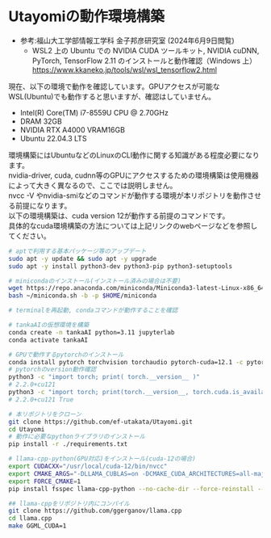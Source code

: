 # Utayomiの動作環境構築
* 参考:福山大工学部情報工学科 金子邦彦研究室 (2024年6月9日閲覧)  
    * WSL2 上の Ubuntu での NVIDIA CUDA ツールキット, NVIDIA cuDNN, PyTorch, TensorFlow 2.11 のインストールと動作確認（Windows 上）   
        https://www.kkaneko.jp/tools/wsl/wsl_tensorflow2.html  

現在、以下の環境で動作を確認しています。GPUアクセスが可能なWSL(Ubuntu)でも動作すると思いますが、確認はしていません。
* Intel(R) Core(TM) i7-8559U CPU @ 2.70GHz
* DRAM 32GB
* NVIDIA RTX A4000 VRAM16GB
* Ubuntu 22.04.3 LTS

環境構築にはUbuntuなどのLinuxのCLI動作に関する知識がある程度必要になります。  
nvidia-driver, cuda, cudnn等のGPUにアクセスするための環境構築は使用機器によって大きく異なるので、ここでは説明しません。  
nvcc -V やnvidia-smiなどのコマンドが動作する環境が本リポジトリを動作させる前提になります。  
以下の環境構築は、cuda version 12が動作する前提のコマンドです。  
具体的なcuda環境構築の方法については上記リンクのwebページなどを参照してください。  

```bash
# aptで利用する基本パッケージ等のアップデート
sudo apt -y update && sudo apt -y upgrade
sudo apt -y install python3-dev python3-pip python3-setuptools

# minicondaのインストール(インストール済みの場合は不要)
wget https://repo.anaconda.com/miniconda/Miniconda3-latest-Linux-x86_64.sh -O ~/miniconda.sh
bash ~/miniconda.sh -b -p $HOME/miniconda

# terminalを再起動, condaコマンドが動作することを確認

# tankaAIの仮想環境を構築
conda create -n tankaAI python=3.11 jupyterlab
conda activate tankaAI

# GPUで動作するpytorchのインストール
conda install pytorch torchvision torchaudio pytorch-cuda=12.1 -c pytorch -c nvidia
# pytorchのversion動作確認
python3 -c "import torch; print( torch.__version__ )"
# 2.2.0+cu121
python3 -c "import torch; print(torch.__version__, torch.cuda.is_available())"
# 2.2.0+cu121 True 

# 本リポジトリをクローン
git clone https://github.com/ef-utakata/Utayomi.git
cd Utayomi
# 動作に必要なpythonライブラリのインストール
pip install -r ./requirements.txt

# llama-cpp-python(GPU対応)をインストール(cuda-12の場合)
export CUDACXX="/usr/local/cuda-12/bin/nvcc"
export CMAKE_ARGS="-DLLAMA_CUBLAS=on -DCMAKE_CUDA_ARCHITECTURES=all-major"
export FORCE_CMAKE=1 
pip install fsspec llama-cpp-python --no-cache-dir --force-reinstall --upgrade

## llama-cppをリポジトリ内にコンパイル
git clone https://github.com/ggerganov/llama.cpp
cd llama.cpp
make GGML_CUDA=1